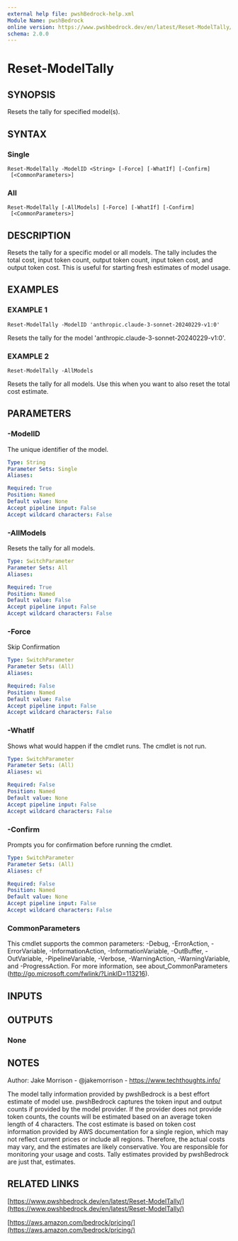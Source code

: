 ```yaml
---
external help file: pwshBedrock-help.xml
Module Name: pwshBedrock
online version: https://www.pwshbedrock.dev/en/latest/Reset-ModelTally/
schema: 2.0.0
---
```


# Reset-ModelTally

## SYNOPSIS
Resets the tally for specified model(s).

## SYNTAX

### Single
```
Reset-ModelTally -ModelID <String> [-Force] [-WhatIf] [-Confirm]
 [<CommonParameters>]
```

### All
```
Reset-ModelTally [-AllModels] [-Force] [-WhatIf] [-Confirm]
 [<CommonParameters>]
```

## DESCRIPTION
Resets the tally for a specific model or all models.
The tally includes the total cost, input token count,
output token count, input token cost, and output token cost.
This is useful for starting fresh estimates of model usage.

## EXAMPLES

### EXAMPLE 1
```
Reset-ModelTally -ModelID 'anthropic.claude-3-sonnet-20240229-v1:0'
```

Resets the tally for the model 'anthropic.claude-3-sonnet-20240229-v1:0'.

### EXAMPLE 2
```
Reset-ModelTally -AllModels
```

Resets the tally for all models.
Use this when you want to also reset the total cost estimate.

## PARAMETERS

### -ModelID
The unique identifier of the model.

```yaml
Type: String
Parameter Sets: Single
Aliases:

Required: True
Position: Named
Default value: None
Accept pipeline input: False
Accept wildcard characters: False
```

### -AllModels
Resets the tally for all models.

```yaml
Type: SwitchParameter
Parameter Sets: All
Aliases:

Required: True
Position: Named
Default value: False
Accept pipeline input: False
Accept wildcard characters: False
```

### -Force
Skip Confirmation

```yaml
Type: SwitchParameter
Parameter Sets: (All)
Aliases:

Required: False
Position: Named
Default value: False
Accept pipeline input: False
Accept wildcard characters: False
```

### -WhatIf
Shows what would happen if the cmdlet runs.
The cmdlet is not run.

```yaml
Type: SwitchParameter
Parameter Sets: (All)
Aliases: wi

Required: False
Position: Named
Default value: None
Accept pipeline input: False
Accept wildcard characters: False
```

### -Confirm
Prompts you for confirmation before running the cmdlet.

```yaml
Type: SwitchParameter
Parameter Sets: (All)
Aliases: cf

Required: False
Position: Named
Default value: None
Accept pipeline input: False
Accept wildcard characters: False
```

### CommonParameters
This cmdlet supports the common parameters: -Debug, -ErrorAction, -ErrorVariable, -InformationAction, -InformationVariable, -OutBuffer, -OutVariable, -PipelineVariable, -Verbose, -WarningAction, -WarningVariable, and -ProgressAction. 
For more information, see about_CommonParameters (http://go.microsoft.com/fwlink/?LinkID=113216).

## INPUTS

## OUTPUTS

### None
## NOTES
Author: Jake Morrison - @jakemorrison - https://www.techthoughts.info/

The model tally information provided by pwshBedrock is a best effort estimate of model use.
pwshBedrock captures the token input and output counts if provided by the model provider.
If the provider does not provide token counts,
the counts will be estimated based on an average token length of 4 characters.
The cost estimate is based on token cost information
provided by AWS documentation for a single region, which may not reflect current prices or include all regions.
Therefore, the actual costs may vary, and the estimates are likely conservative.
You are responsible for monitoring your usage and costs.
Tally estimates provided by pwshBedrock are just that, estimates.

## RELATED LINKS

[https://www.pwshbedrock.dev/en/latest/Reset-ModelTally/](https://www.pwshbedrock.dev/en/latest/Reset-ModelTally/)

[https://aws.amazon.com/bedrock/pricing/](https://aws.amazon.com/bedrock/pricing/)
